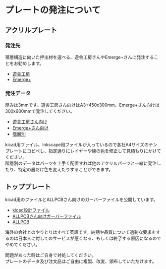 # プレートの発注について

## アクリルプレート
### 発注先
積層構造に向いた押出材を選べる、遊舎工房さんやEmerge+さんに発注することをお勧めします。  
- [遊舎工房](https://shop.yushakobo.jp/products/lasercut?variant=43591413629159)
- [Emerge+](https://www.emergeplus.jp)  

### 発注データ  
厚みは3mmです。遊舎工房さん向けはA3+450x300mm、Emerge+さん向けは300x600mmで発注してください。
- [遊舎工房さん向け](https://github.com/Taro-Hayashi/Shotgun-CherryPie-AcrylicCase/releases/download/acrylic/shotguncpc_A4.zip)
- [Emerge+さん向け](https://github.com/Taro-Hayashi/Shotgun-CherryPie-AcrylicCase/releases/download/acrylic/shotguncpc_A4.zip)
- [階層別](https://github.com/Taro-Hayashi/Shotgun-CherryPie-AcrylicCase/releases/download/acrylic/shotguncpc_Vanilla.zip)

kicad用ファイル、Inkscape用ファイルが入っているので各社A4サイズのテンプレートにコピペし、指定通りにレイヤーや線の色を修正して見積もりにかけてください。  
階層別のデータはパーツを上手く配置すれば他のアクリルパーツと一緒に発注したり、特定の層だけ色を変えたりすることができます。  

## トッププレート
kicad用のファイルとALLPCBさん向けのガーバーファイルを公開しています。
- [kicad設計ファイル]()
- [ALLPCBさん向けガーバーファイル]()
- [ALLPCB](https://www.allpcb.com)

海外の会社とのやりとりはすべて英語です。納期や品質について過剰な要求をするのは日本人に対してのサービスが悪くなる、もしくは終了する原因になるのでやめてください。

  
問題があった時はご自身で対処してください。  
プレートのデータ及び注文品はご自由に複製、改変、頒布していただけます。
